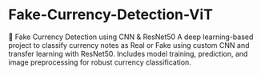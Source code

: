 # Fake-Currency-Detection-ViT
🧠 Fake Currency Detection using CNN &amp; ResNet50 A deep learning-based project to classify currency notes as Real or Fake using custom CNN and transfer learning with ResNet50. Includes model training, prediction, and image preprocessing for robust currency classification.
